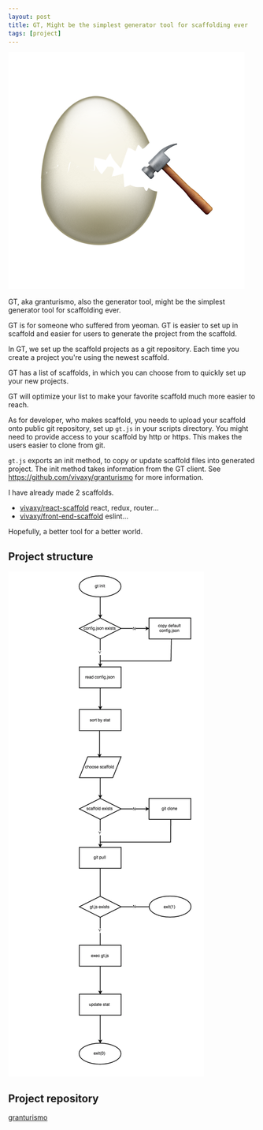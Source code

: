 ```yaml
---
layout: post
title: GT, Might be the simplest generator tool for scaffolding ever
tags: [project]
---
```


![gt](/image/2016-11-19-granturisomo/gt.png)

GT, aka granturismo, also the generator tool, might be the simplest generator tool for scaffolding ever.

GT is for someone who suffered from yeoman. GT is easier to set up in scaffold and easier for users to generate the project from the scaffold.

In GT, we set up the scaffold projects as a git repository. Each time you create a project you're using the newest scaffold.

GT has a list of scaffolds, in which you can choose from to quickly set up your new projects.

GT will optimize your list to make your favorite scaffold much more easier to reach.

As for developer, who makes scaffold, you needs to upload your scaffold onto public git repository, set up `gt.js` in your scripts directory. You might need to provide access to your scaffold by http or https. This makes the users easier to clone from git.

`gt.js` exports an init method, to copy or update scaffold files into generated project. The init method takes information from the GT client. See https://github.com/vivaxy/granturismo for more information.

I have already made 2 scaffolds.

* [vivaxy/react-scaffold](https://github.com/vivaxy/react-scaffold) react, redux, router...
* [vivaxy/front-end-scaffold](https://github.com/vivaxy/front-end-scaffold) eslint...

Hopefully, a better tool for a better world.

## Project structure

![flowchart](/image/2016-11-19-granturisomo/flowchart.png)

## Project repository

[granturismo](https://github.com/vivaxy/granturismo)
